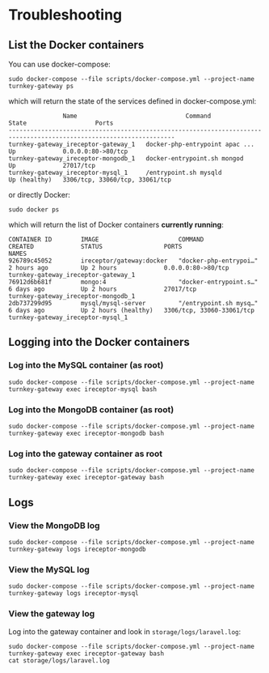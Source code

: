 # Troubleshooting


## List the Docker containers
You can use docker-compose:
```
sudo docker-compose --file scripts/docker-compose.yml --project-name turnkey-gateway ps
```
which will return the state of the services defined in docker-compose.yml:
```
               Name                              Command                  State                   Ports             
--------------------------------------------------------------------------------------------------------------------
turnkey-gateway_ireceptor-gateway_1   docker-php-entrypoint apac ...   Up             0.0.0.0:80->80/tcp            
turnkey-gateway_ireceptor-mongodb_1   docker-entrypoint.sh mongod      Up             27017/tcp                     
turnkey-gateway_ireceptor-mysql_1     /entrypoint.sh mysqld            Up (healthy)   3306/tcp, 33060/tcp, 33061/tcp
```

or directly Docker:
```
sudo docker ps
```
which will return the list of Docker containers **currently running**:
```
CONTAINER ID        IMAGE                      COMMAND                  CREATED             STATUS                 PORTS                       NAMES
926789c45052        ireceptor/gateway:docker   "docker-php-entrypoi…"   2 hours ago         Up 2 hours             0.0.0.0:80->80/tcp          turnkey-gateway_ireceptor-gateway_1
76912d6b681f        mongo:4                    "docker-entrypoint.s…"   6 days ago          Up 2 hours             27017/tcp                   turnkey-gateway_ireceptor-mongodb_1
2db737299d95        mysql/mysql-server         "/entrypoint.sh mysq…"   6 days ago          Up 2 hours (healthy)   3306/tcp, 33060-33061/tcp   turnkey-gateway_ireceptor-mysql_1
```

## Logging into the Docker containers

### Log into the MySQL container (as root)
```
sudo docker-compose --file scripts/docker-compose.yml --project-name turnkey-gateway exec ireceptor-mysql bash
```

### Log into the MongoDB container (as root)
```
sudo docker-compose --file scripts/docker-compose.yml --project-name turnkey-gateway exec ireceptor-mongodb bash
```

### Log into the gateway container as root
```
sudo docker-compose --file scripts/docker-compose.yml --project-name turnkey-gateway exec ireceptor-gateway bash
```

## Logs

### View the MongoDB log
```
sudo docker-compose --file scripts/docker-compose.yml --project-name turnkey-gateway logs ireceptor-mongodb
```

### View the MySQL log
```
sudo docker-compose --file scripts/docker-compose.yml --project-name turnkey-gateway logs ireceptor-mysql
```

### View the gateway log

Log into the gateway container and look in `storage/logs/laravel.log`:

```
sudo docker-compose --file scripts/docker-compose.yml --project-name turnkey-gateway exec ireceptor-gateway bash
cat storage/logs/laravel.log
```
